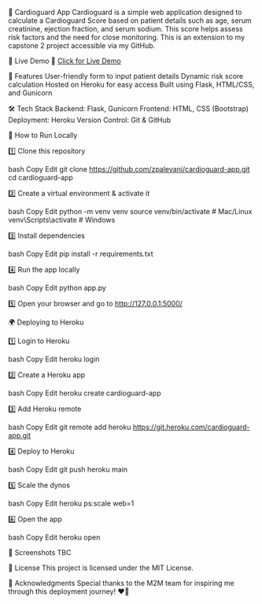 🏥 Cardioguard App
Cardioguard is a simple web application designed to calculate a Cardioguard Score based on patient details such as age, serum creatinine, ejection fraction, and serum sodium. This score helps assess risk factors and the need for close monitoring. This is an extension to my capstone 2 project accessible via my GitHub. 


🚀 Live Demo
🔗 [Click for Live Demo](https://zarapalevani.com/cardiogaurd-score)

📌 Features
 User-friendly form to input patient details
 Dynamic risk score calculation
 Hosted on Heroku for easy access
 Built using Flask, HTML/CSS, and Gunicorn

🛠️ Tech Stack
Backend: Flask, Gunicorn
Frontend: HTML, CSS (Bootstrap)
Deployment: Heroku
Version Control: Git & GitHub


🚀 How to Run Locally

1️⃣ Clone this repository

bash
Copy
Edit
git clone https://github.com/zpalevani/cardioguard-app.git
cd cardioguard-app

2️⃣ Create a virtual environment & activate it

bash
Copy
Edit
python -m venv venv
source venv/bin/activate  # Mac/Linux
venv\Scripts\activate  # Windows

3️⃣ Install dependencies

bash
Copy
Edit
pip install -r requirements.txt

4️⃣ Run the app locally

bash
Copy
Edit
python app.py

5️⃣ Open your browser and go to http://127.0.0.1:5000/


🌍 Deploying to Heroku

1️⃣ Login to Heroku

bash
Copy
Edit
heroku login

2️⃣ Create a Heroku app

bash
Copy
Edit
heroku create cardioguard-app

3️⃣ Add Heroku remote

bash
Copy
Edit
git remote add heroku https://git.heroku.com/cardioguard-app.git

4️⃣ Deploy to Heroku

bash
Copy
Edit
git push heroku main

5️⃣ Scale the dynos

bash
Copy
Edit
heroku ps:scale web=1

6️⃣ Open the app

bash
Copy
Edit
heroku open


📸 Screenshots
TBC


📜 License
This project is licensed under the MIT License.


💌 Acknowledgments
Special thanks to the M2M team for inspiring me through this deployment journey! ❤️🚀

